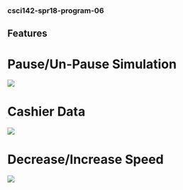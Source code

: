 ### csci142-spr18-program-06

## Features

# Pause/Un-Pause Simulation
![](https://i.imgur.com/oSP2ajj.gifv)

# Cashier Data
![](https://i.imgur.com/cffCwop.gifv)

# Decrease/Increase Speed
![](https://i.imgur.com/jbM9KWn.gifv)
